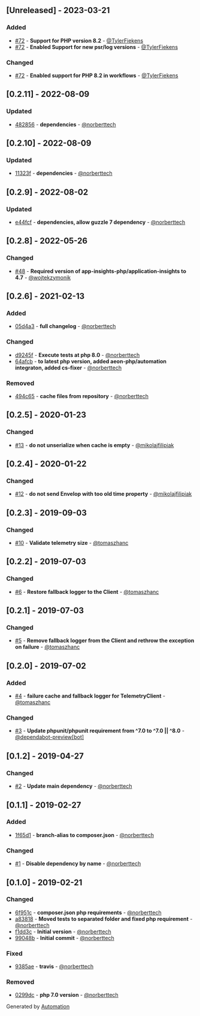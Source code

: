 ## [Unreleased] - 2023-03-21

### Added
- [#72](https://github.com/app-insights-php/client/pull/72) - **Support for PHP version 8.2** - [@TylerFiekens](https://github.com/TylerFiekens)
- [#72](https://github.com/app-insights-php/client/pull/72) - **Enabled Support for new psr/log versions** - [@TylerFiekens](https://github.com/TylerFiekens)

### Changed
- [#72](https://github.com/app-insights-php/client/pull/72) - **Enabled support for PHP 8.2 in workflows** - [@TylerFiekens](https://github.com/TylerFiekens)

## [0.2.11] - 2022-08-09

### Updated
- [482856](https://github.com/app-insights-php/client/commit/482856da8737ab492708f8cd6cd163bcd5535c98) - **dependencies** - [@norberttech](https://github.com/norberttech)

## [0.2.10] - 2022-08-09

### Updated
- [11323f](https://github.com/app-insights-php/client/commit/11323f4275a0f8cbed1797de8111a88802545c53) - **dependencies** - [@norberttech](https://github.com/norberttech)

## [0.2.9] - 2022-08-02

### Updated
- [e44fcf](https://github.com/app-insights-php/client/commit/e44fcfc3307000a96f359a76cb9756cf5c769d2c) - **dependencies, allow guzzle 7 dependency** - [@norberttech](https://github.com/norberttech)

## [0.2.8] - 2022-05-26

### Changed
- [#48](https://github.com/app-insights-php/client/pull/48) - **Required version of app-insights-php/application-insights to 4.7** - [@wojtekzymonik](https://github.com/wojtekzymonik)

## [0.2.6] - 2021-02-13

### Added
- [05d4a3](https://github.com/app-insights-php/client/commit/05d4a3c4b6a431f4e159b6ea60a6fa8cf2f7cdf1) - **full changelog** - [@norberttech](https://github.com/norberttech)

### Changed
- [d9245f](https://github.com/app-insights-php/client/commit/d9245f8d226675445cdb6f5d7b4f1fa70f37b77e) - **Execute tests at php 8.0** - [@norberttech](https://github.com/norberttech)
- [64afcb](https://github.com/app-insights-php/client/commit/64afcb534e95db13695c81312d96c5edec5086c0) - **to latest php version, added aeon-php/automation integraton, added cs-fixer** - [@norberttech](https://github.com/norberttech)

### Removed
- [494c65](https://github.com/app-insights-php/client/commit/494c65e152c79638874291a6acbb791cd3845cee) - **cache files from repository** - [@norberttech](https://github.com/norberttech)

## [0.2.5] - 2020-01-23

### Changed
- [#13](https://github.com/app-insights-php/client/pull/13) - **do not unserialize when cache is empty** - [@mikolajfilipiak](https://github.com/mikolajfilipiak)

## [0.2.4] - 2020-01-22

### Changed
- [#12](https://github.com/app-insights-php/client/pull/12) - **do not send Envelop with too old time property** - [@mikolajfilipiak](https://github.com/mikolajfilipiak)

## [0.2.3] - 2019-09-03

### Changed
- [#10](https://github.com/app-insights-php/client/pull/10) - **Validate telemetry size** - [@tomaszhanc](https://github.com/tomaszhanc)

## [0.2.2] - 2019-07-03

### Changed
- [#6](https://github.com/app-insights-php/client/pull/6) - **Restore fallback logger to the Client** - [@tomaszhanc](https://github.com/tomaszhanc)

## [0.2.1] - 2019-07-03

### Changed
- [#5](https://github.com/app-insights-php/client/pull/5) - **Remove fallback logger from the Client and rethrow the exception on failure** - [@tomaszhanc](https://github.com/tomaszhanc)

## [0.2.0] - 2019-07-02

### Added
- [#4](https://github.com/app-insights-php/client/pull/4) - **failure cache and fallback logger for TelemetryClient** - [@tomaszhanc](https://github.com/tomaszhanc)

### Changed
- [#3](https://github.com/app-insights-php/client/pull/3) - **Update phpunit/phpunit requirement from ^7.0 to ^7.0 || ^8.0** - [@dependabot-preview[bot]](https://github.com/apps/dependabot-preview)

## [0.1.2] - 2019-04-27

### Changed
- [#2](https://github.com/app-insights-php/client/pull/2) - **Update main dependency** - [@norberttech](https://github.com/norberttech)

## [0.1.1] - 2019-02-27

### Added
- [1f65d1](https://github.com/app-insights-php/client/commit/1f65d1265550534e9351c118beb5597e6c3d182e) - **branch-alias to composer.json** - [@norberttech](https://github.com/norberttech)

### Changed
- [#1](https://github.com/app-insights-php/client/pull/1) - **Disable dependency by name** - [@norberttech](https://github.com/norberttech)

## [0.1.0] - 2019-02-21

### Changed
- [6f951c](https://github.com/app-insights-php/client/commit/6f951c9ed507a694e7f14a60c993b65910418bcc) - **composer.json php requirements** - [@norberttech](https://github.com/norberttech)
- [a83818](https://github.com/app-insights-php/client/commit/a838180a2e2146c74e65d65df9c79c9110cc3b17) - **Moved tests to separated folder and fixed php requirement** - [@norberttech](https://github.com/norberttech)
- [f1dd3c](https://github.com/app-insights-php/client/commit/f1dd3ce809e3b700bdfb1c5cd7bec37c9ac18d3c) - **Initial version** - [@norberttech](https://github.com/norberttech)
- [99048b](https://github.com/app-insights-php/client/commit/99048b78702ee25d4aa6928c3db4a45a0a4881d9) - **Initial commit** - [@norberttech](https://github.com/norberttech)

### Fixed
- [9385ae](https://github.com/app-insights-php/client/commit/9385ae85e84b6be8d3eca13e3e6f0c320788a806) - **travis** - [@norberttech](https://github.com/norberttech)

### Removed
- [0299dc](https://github.com/app-insights-php/client/commit/0299dc539adf6f054334338c48bc047f7cb7860a) - **php 7.0 version** - [@norberttech](https://github.com/norberttech)

Generated by [Automation](https://github.com/aeon-php/automation)